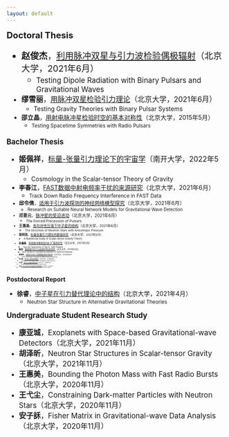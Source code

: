 ```yaml
---
layout: default
---
```


<style>
table {
  font-family: arial, sans-serif;
  border-collapse: collapse;
  width: 100%;
}

td, th {
  border: 1px solid #dddddd;
  text-align: left;
  padding: 8px;
}

tr:nth-child(odd) {
  background-color: #dddddd;
}
</style>

<big><big> **Doctoral Thesis**

- **赵俊杰**，[利用脉冲双星与引力波检验偶极辐射](theses/ZhaoJunjie.pdf)（北京大学，2021年6月）
  - <small> Testing Dipole Radiation with Binary Pulsars and Gravitational Waves
  <!-- - <small> **Publications**: 
  [Zhao+PRD'19](https://doi.org/10.1103/PhysRevD.100.064034), 
  [Xu+PLB'20](https://doi.org/10.1016/j.physletb.2020.135283),
  [Liu+MNRAS'20](https://doi.org/10.1093/mnras/staa1512),
  [Miao+ApJ'20](https://doi.org/10.3847/1538-4357/ab9dfe),
  [Xia+PRD'21](https://journals.aps.org/prd/abstract/10.1103/PhysRevD.103.024040) -->
- **缪雪丽**，[用脉冲双星检验引力理论](theses/MiaoXueli.pdf)（北京大学，2021年6月）
  - <small> Testing Gravity Theories with Binary Pulsar Systems
  <!-- - <small> **Publications**: 
  [Miao+PRD'19](https://doi.org/10.1103/PhysRevD.99.123015), 
  [Miao+ApJ'20](https://doi.org/10.3847/1538-4357/ab9dfe), 
  [Wang+21](https://arxiv.org/abs/2103.15299), 
  [Wang+AcASn'21](TBA) -->
- **邵立晶**，[用射电脉冲星检验时空的基本对称性](theses/phd_thesis.pdf)（北京大学，2015年5月）
  - <small>Testing Spacetime Symmetries with Radio Pulsars

<big><big> **Bachelor Thesis**

- **姬佩祥**，[标量-张量引力理论下的宇宙学](theses/JiPeixiang.pdf)（南开大学，2022年5月）
  - <small>Cosmology in the Scalar-tensor Theory of Gravity
- **李春江**，[FAST数据中射电频率干扰的来源研究](theses/LiChunjiang.pdf)（北京大学，2021年6月）
  - <small>Track Down Radio Frequency Interference in FAST Data
- **邱令倩**，[适用于引力波探测的神经网络模型探究](theses/QiuLingqian.pdf)（北京大学，2021年6月）
  - <small>Research on Suitable Neural Network Models  for Gravitational Wave Detection
- **邓景元**，[脉冲星的受迫进动](theses/DengJingyuan.pdf)（北京大学，2021年6月）
  - <small>The Forced Precession of Pulsars
- **王惠美**，[各向异性压强下中子星的结构](theses/WangHuimei.pdf)（北京大学，2021年6月）
  - <small>The Structure of Neutron Stars with Anisotropic Pressure
- **郭明浩**，[标量张量引力理论的数值研究](theses/GuoMinghao.pdf)（北京大学，2021年6月）
  - <small>A Numerical Study of Scalar-tensor Gravity Theory
- **赵鑫淼**，[利用脉冲星检验Sgr A$^\ast$黑洞时空](theses/ZhaoXinmiao.pdf)（北京大学，2021年5月）
  - <small>Test the Spacetime of Sgr A$^\ast$ with Pulsars
- **陶昱**，[数值相对论引力波波形的初步研究](theses/TaoYu.pdf)（北京大学，2020年5月）
  - <small>Brief Studies on Gravitational Waveform of Numerical Relativity
- **夏鹤明**，[深度学习在引力波数据处理中的应用](theses/XiaHeming.pdf)（北京大学，2020年6月）
  - <small>Deep Learning in Gravitational Wave Data Processing
  <!-- - <small>**Publication**: 
  [Xia+PRD'21](https://journals.aps.org/prd/abstract/10.1103/PhysRevD.103.024040) -->
- **李汶隆**，[空间引力波天体物理学](theses/LiWenlong.pdf)（北京大学，2019年6月）
  - <small>Astrophysics from Space-based Gravitational Wave Detectors
- **孙忠鹏**，[利用中子星限制暗物质性质](theses/SunZhongpeng.pdf)（北京大学，2019年5月）
  - <small>Constraining Dark Matter Properties with Neutron Stars 
- **邵立晶**，[量子引力唯象学与洛伦兹破坏的天体物理检验](theses/bachelor_thesis.pdf)（北京大学，2010年6月）
  - <small>Quantum Gravity Phenomenology and Astrophysical Tests on Lorentz Violation



<big><big> **Postdoctoral Report**

- **徐睿**，[中子星在引力替代理论中的结构](theses/XuRui.pdf)（北京大学，2021年4月）
  - <small> Neutron Star Structure in Alternative Gravitational Theories




<big><big> **Undergraduate Student Research Study**

- **康亚城**，Exoplanets with Space-based Gravitational-wave Detectors（北京大学，2021年11月）
- **胡泽昕**，Neutron Star Structures in Scalar-tensor Gravity（北京大学，2021年11月）
- **王惠美**，Bounding the Photon Mass with Fast Radio Bursts（北京大学，2020年11月）
  <!-- - <small> **Publication**: [Wang+21](https://arxiv.org/abs/2103.15299) -->
- **王弋尘**，Constraining Dark-matter Particles with Neutron Stars（北京大学，2020年11月）
  <!-- - <small> **Publication**: [Wang+AcASn'21](TBA) -->
- **安子訸**，Fisher Matrix in Gravitational-wave Data Analysis（北京大学，2020年11月）




<script type="text/x-mathjax-config">
  MathJax.Hub.Config({
    tex2jax: {
      inlineMath: [ ['$','$'] ],
      processEscapes: true
    }
  });
</script>
<script type="text/javascript" src="https://cdn.mathjax.org/mathjax/latest/MathJax.js?config=TeX-AMS-MML_HTMLorMML">
</script>